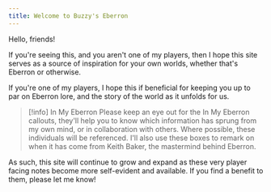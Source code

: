```yaml
---
title: Welcome to Buzzy's Eberron
---
```

Hello, friends!

If you're seeing this, and you aren't one of my players, then I hope this site serves as a source of inspiration for your own worlds, whether that's Eberron or otherwise. 

If you're one of my players, I hope this if beneficial for keeping you up to par on Eberron lore, and the story of the world as it unfolds for us. 

> [!info] In My Eberron
> Please keep an eye out for the In My Eberron callouts, they'll help you to know which information has sprung from my own mind, or in collaboration with others. Where possible, these individuals will be referenced. I'll also use these boxes to remark on when it has come from Keith Baker, the mastermind behind Eberron.

As such, this site will continue to grow and expand as these very player facing notes become more self-evident and available. If you find a benefit to them, please let me know!